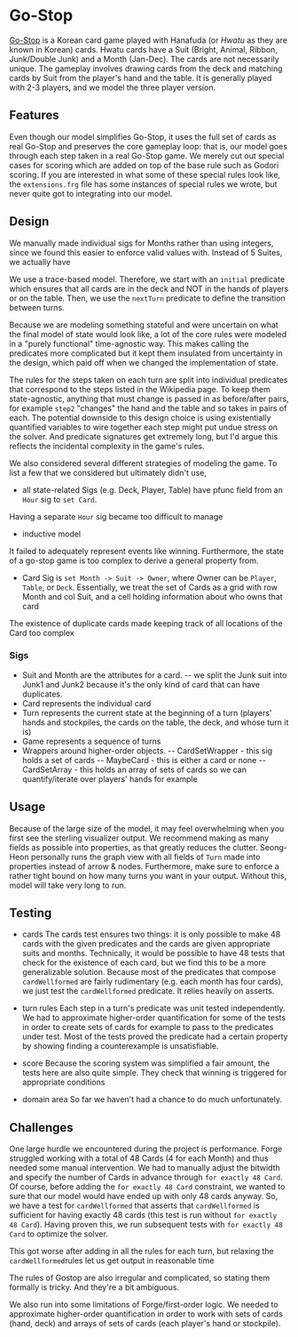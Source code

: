 # Go-Stop
[Go-Stop](https://en.wikipedia.org/wiki/Go-Stop) is a Korean card game played with Hanafuda (or _Hwatu_ as they are known in Korean) cards. Hwatu cards have a Suit (Bright, Animal, Ribbon, Junk/Double Junk) and a Month (Jan-Dec). The cards are not necessarily unique. The gameplay involves drawing cards from the deck and matching cards by Suit from the player's hand and the table. It is generally played with 2-3 players, and we model the three player version.

## Features
Even though our model simplifies Go-Stop, it uses the full set of cards as real Go-Stop and preserves the core gameplay loop: that is, our model goes through each step taken in a real Go-Stop game. We merely cut out special cases for scoring which are added on top of the base rule such as Godori scoring. If you are interested in what some of these special rules look like, the `extensions.frg` file has some instances of special rules we wrote, but never quite got to integrating into our model.

## Design
We manually made individual sigs for Months rather than using integers, since we found this easier to enforce valid values with. Instead of 5 Suites, we actually have

We use a trace-based model. Therefore, we start with an `initial` predicate which ensures that all cards are in the deck and NOT in the hands of players or on the table. Then, we use the `nextTurn` predicate to define the transition between turns.

Because we are modeling something stateful and were uncertain on what the final model of state would look like, a lot of the 
core rules were modeled in a "purely functional" time-agnostic way. This makes calling the predicates more
complicated but it kept them insulated from uncertainty in the design, which paid off when we changed the implementation of state. 

The rules for the steps taken on each turn are split into individual predicates that correspond to the steps listed in the Wikipedia page. To keep them state-agnostic, anything that must change is passed in as before/after pairs, for example `step2` "changes" the hand and the table and so takes in pairs of each. The potential downside to this design choice is using existentially quantified variables to wire together each step might put undue stress on the solver. And predicate signatures get extremely long, but I'd argue this reflects the incidental complexity in the game's rules. 

We also considered several different strategies of modeling the game. To list a few that we considered but ultimately didn't use,
- all state-related Sigs (e.g. Deck, Player, Table) have pfunc field from an `Hour` sig to `set Card`.

Having a separate `Hour` sig became too difficult to manage

- inductive model

It failed to adequately represent events like winning. Furthermore, the state of a go-stop game is too complex to derive a general property from.

- Card Sig is `set Month -> Suit -> Owner`, where Owner can be `Player`, `Table`, or `Deck`. Essentially, we treat the set of Cards as a grid with row Month and col Suit, and a cell holding information about who owns that card

The existence of duplicate cards made keeping track of all locations of the Card too complex

### Sigs
- Suit and Month are the attributes for a card. 
-- we split the Junk suit into Junk1 and Junk2 because it's the only kind of card that can have duplicates. 
- Card represents the individual card
- Turn represents the current state at the beginning of a turn (players' hands and stockpiles, the cards on the table, the deck, and whose turn it is)
- Game represents a sequence of turns
- Wrappers around higher-order objects. 
-- CardSetWrapper - this sig holds a set of cards 
-- MaybeCard - this is either a card or none
-- CardSetArray - this holds an array of sets of cards so we can quantify/iterate over players' hands for example

## Usage
Because of the large size of the model, it may feel overwhelming when you first see the sterling visualizer output. We recommend making as many fields as possible into properties, as that greatly reduces the clutter. Seong-Heon personally runs the graph view with all fields of `Turn` made into properties instead of arrow & nodes.
Furthermore, make sure to enforce a rather tight bound on how many turns you want in your output. Without this, model will take very long to run. 

## Testing
- cards
The cards test ensures two things: it is only possible to make 48 cards with the given predicates and the cards are given appropriate suits and months. Technically, it would be possible to have 48 tests that check for the existence of each card, but we find this to be a more generalizable solution. Because most of the predicates that compose `cardWellformed` are fairly rudimentary (e.g. each month has four cards), we just test the `cardWellformed` predicate. It relies heavily on asserts.

- turn rules
Each step in a turn's predicate was unit tested independently. We had to approximate higher-order quantification for some of the tests in order to create sets of cards for example to pass to the predicates under test. Most of the tests proved the predicate had a certain property by showing finding a counterexample is unsatisfiable. 

- score
Because the scoring system was simplified a fair amount, the tests here are also quite simple. They check that winning is triggered for appropriate conditions

- domain area
So far we haven't had a chance to do much unfortunately.

## Challenges
One large hurdle we encountered during the project is performance. Forge struggled working with a total of 48 Cards (4 for each Month) and thus needed some manual intervention. We had to manually adjust the bitwidth and specify the number of Cards in advance through `for exactly 48 Card`. Of course, before adding the `for exactly 48 Card` constraint, we wanted to sure that our model would have ended up with only 48 cards anyway. So, we have a test for `cardWellformed` that asserts that `cardWellformed` is sufficient for having exactly 48 cards (this test is run without `for exactly 48 Card`). Having proven this, we run subsequent tests with `for exactly 48 Card` to optimize the solver.

This got worse after adding in all the rules for each turn, but relaxing the `cardWellformed`rules let us get output in reasonable time

The rules of Gostop are also irregular and complicated, so stating them formally is tricky. And they're a bit ambiguous. 

We also run into some limitations of Forge/first-order logic. We needed to approximate higher-order quantification in order to work with sets of cards (hand, deck) and arrays of sets of cards (each player's hand or stockpile). 
